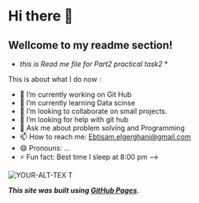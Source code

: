 
# Hi there 👋
## Wellcome to my readme section!

<!--**EbtisamElgerghani/EbtisamElgerghani** is a ✨ _special_ ✨ repository because its `README.md` (this file) appears on your GitHub profile. -->

* *this is Read me file for Part2 practical task2* *

This is about what I do now :

- 🔭 I’m currently working on Git Hub
- 🌱 I’m currently learning Data scinse 
- 👯 I’m looking to collaborate on small projects.
- 🤔 I’m looking for help with git hub
- 💬 Ask me about problem solving and Programming
- 📫 How to reach me: Ebtisam.elgerghani@gmail.com
- 😄 Pronouns: ...
- ⚡ Fun fact: Best time I sleep at 8:00 pm 
-->

<picture>
 <source media="(prefers-color-scheme: dark)" srcset="https://user-images.githubusercontent.com/25423296/163456776-7f95b81a-f1ed-45f7-b7ab-8fa810d529fa.png">
 <source media="(prefers-color-scheme: light)" srcset="https://user-images.githubusercontent.com/25423296/163456779-a8556205-d0a5-45e2-ac17-42d089e3c3f8.png">
 <img alt=" YOUR-ALT-TEX T" src="https://user-images.githubusercontent.com/25423296/163456779-a8556205-d0a5-45e2-ac17-42d089e3c3f8.pn">
</picture>

***This site was built using [GitHub Pages](https://pages.github.com/).***
